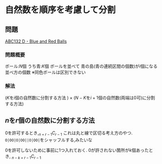# 自然数を順序を考慮して分割

## 問題

[ABC132 D - Blue and Red Balls](https://atcoder.jp/contests/abc132/tasks/abc132_d)

### 問題概要

ボール:$N$個
うち青:$K$個
ボールを並べて
青の島(青の連続区間の個数)が$i$個になる並べ方の個数
※同色ボールは区別できない

### 解法

$\left( K\text{を}i\text{個の自然数に分割する方法 } \right) \times \left( N-K\text{を}i+1\text{個の自然数(両端は}0\text{可)に分割する方法} \right)$

## $n$を$r$個の自然数に分割する方法

$\displaystyle 0$を許可するとき,${}_{n+r-1}C_{r-1}$
これは丸と線で区切る考え方のやつ.
`O|OO|O|OO||O|OO|`をシャッフルする,みたいな

$0$を許可しないために事前に1つ入れておく.
$0$が許されない箇所が$k$個あったとき,
$\displaystyle {}_{n-k+r-1}C_{r-1}$
